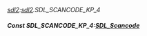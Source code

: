 _[sdl2](../../modules/sdl2/sdl2-module.md):[sdl2](../../modules/sdl2/sdl2-module.md).SDL\_SCANCODE\_KP\_4_
##### Const SDL\_SCANCODE\_KP\_4:[SDL_Scancode](../../modules/sdl2/sdl2-sdl_scancode.md)
